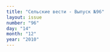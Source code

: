 ```yaml
---
title: "Сельские вести - Выпуск №96"
layout: issue
number: "96"
day: "14"
month: "12"
year: "2010"
---
```

